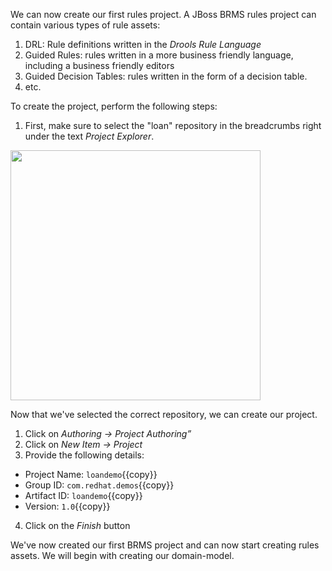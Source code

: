 We can now create our first rules project. A JBoss BRMS rules project can contain various types of rule assets:

1. DRL: Rule definitions written in the *Drools Rule Language*
2. Guided Rules: rules written in a more business friendly language, including a business friendly editors
3. Guided Decision Tables: rules written in the form of a decision table.
4. etc.

To create the project, perform the following steps:
1. First, make sure to select the "loan" repository in the breadcrumbs right under the text *Project Explorer*.

<img src="../../assets/brms-select-loan-repository.png" width="400" />

Now that we've selected the correct repository, we can create our project.

1. Click on *Authoring -> Project Authoring”*
2. Click on *New Item -> Project*
3. Provide the following details:
- Project Name: `loandemo`{{copy}}
- Group ID: `com.redhat.demos`{{copy}}
- Artifact ID: `loandemo`{{copy}}
- Version: `1.0`{{copy}}
4. Click on the *Finish* button

We've now created our first BRMS project and can now start creating rules assets. We will begin with creating our domain-model.
